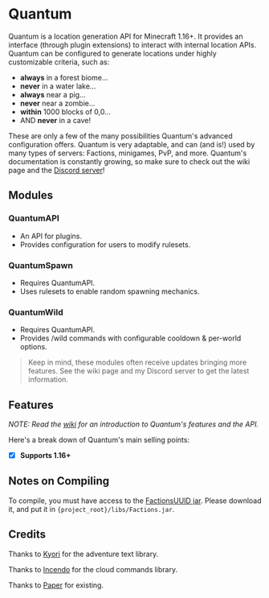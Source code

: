 # Quantum

Quantum is a location generation API for Minecraft 1.16+. It provides an interface (through plugin extensions) to interact with internal location APIs. Quantum can be configured to generate locations under highly customizable criteria, such as:

- **always** in a forest biome...
- **never** in a water lake...
- **always** near a pig...
- **never** near a zombie...
- **within** 1000 blocks of 0,0...
- AND **never** in a cave!

These are only a few of the many possibilities Quantum's advanced configuration offers. Quantum is very adaptable, and can (and is!) used by many types of servers: Factions, minigames, PvP, and more. Quantum's documentation is constantly growing, so make sure to check out the wiki page and the [Discord server](https://chat.ksc.sh)!

## Modules

### QuantumAPI

- An API for plugins.
- Provides configuration for users to modify rulesets.

### QuantumSpawn

- Requires QuantumAPI.
- Uses rulesets to enable random spawning mechanics.

### QuantumWild

- Requires QuantumAPI.
- Provides /wild commands with configurable cooldown & per-world options.

> Keep in mind, these modules often receive updates bringing more features. See the wiki page and my Discord server to get the latest information. 

## Features

_NOTE: Read the [wiki](../../wiki) for an introduction to Quantum's features and the API._

Here's a break down of Quantum's main selling points:

- [x] **Supports 1.16+**

## Notes on Compiling

To compile, you must have access to the [FactionsUUID jar](https://www.spigotmc.org/resources/factionsuuid.1035/).
Please download it, and put it in `{project_root}/libs/Factions.jar`.

## Credits

Thanks to [Kyori](https://github.com/KyoriPowered) for the adventure text library.

Thanks to [Incendo](https://github.com/Incendo) for the cloud commands library.

Thanks to [Paper](https://papermc.io) for existing.
